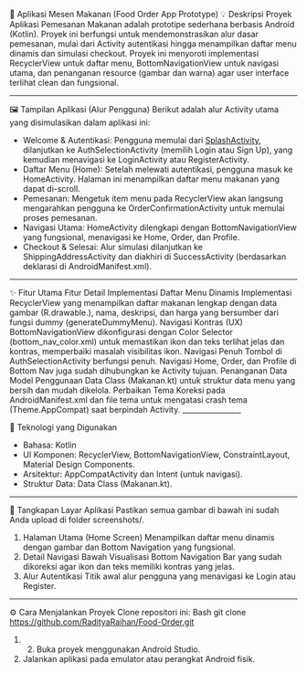 ﻿🍔 Aplikasi Mesen Makanan (Food Order App Prototype)
💡 Deskripsi Proyek
Aplikasi Pemesanan Makanan adalah prototipe sederhana berbasis Android (Kotlin). Proyek ini berfungsi untuk mendemonstrasikan alur dasar pemesanan, mulai dari Activity autentikasi hingga menampilkan daftar menu dinamis dan simulasi checkout.
Proyek ini menyoroti implementasi RecyclerView untuk daftar menu, BottomNavigationView untuk navigasi utama, dan penanganan resource (gambar dan warna) agar user interface terlihat clean dan fungsional.
________________


🖼️ Tampilan Aplikasi (Alur Pengguna)
Berikut adalah alur Activity utama yang disimulasikan dalam aplikasi ini:
* Welcome & Autentikasi: Pengguna memulai dari [SplashActivity](https://github.com/RadityaRaihan/Food-Order/blob/main/assests/AuthSelectionActivity.png), dilanjutkan ke AuthSelectionActivity (memilih Login atau Sign Up), yang kemudian menavigasi ke LoginActivity atau RegisterActivity.
* Daftar Menu (Home): Setelah melewati autentikasi, pengguna masuk ke HomeActivity. Halaman ini menampilkan daftar menu makanan yang dapat di-scroll.
* Pemesanan: Mengetuk item menu pada RecyclerView akan langsung mengarahkan pengguna ke OrderConfirmationActivity untuk memulai proses pemesanan.
* Navigasi Utama: HomeActivity dilengkapi dengan BottomNavigationView yang fungsional, menavigasi ke Home, Order, dan Profile.
* Checkout & Selesai: Alur simulasi dilanjutkan ke ShippingAddressActivity dan diakhiri di SuccessActivity (berdasarkan deklarasi di AndroidManifest.xml).
________________


✨ Fitur Utama
Fitur
	Detail Implementasi
	Daftar Menu Dinamis
	Implementasi RecyclerView yang menampilkan daftar makanan lengkap dengan data gambar (R.drawable.), nama, deskripsi, dan harga yang bersumber dari fungsi dummy (generateDummyMenu).
	Navigasi Kontras (UX)
	BottomNavigationView dikonfigurasi dengan Color Selector (bottom_nav_color.xml) untuk memastikan ikon dan teks terlihat jelas dan kontras, memperbaiki masalah visibilitas ikon.
	Navigasi Penuh
	Tombol di AuthSelectionActivity berfungsi penuh. Navigasi Home, Order, dan Profile di Bottom Nav juga sudah dihubungkan ke Activity tujuan.
	Penanganan Data Model
	Penggunaan Data Class (Makanan.kt) untuk struktur data menu yang bersih dan mudah dikelola.
	Perbaikan Tema
	Koreksi pada AndroidManifest.xml dan file tema untuk mengatasi crash tema (Theme.AppCompat) saat berpindah Activity.
	________________


🚀 Teknologi yang Digunakan
* Bahasa: Kotlin
* UI Komponen: RecyclerView, BottomNavigationView, ConstraintLayout, Material Design Components.
* Arsitektur: AppCompatActivity dan Intent (untuk navigasi).
* Struktur Data: Data Class (Makanan.kt).
________________


📸 Tangkapan Layar Aplikasi
Pastikan semua gambar di bawah ini sudah Anda upload di folder screenshots/.
1. Halaman Utama (Home Screen)
Menampilkan daftar menu dinamis dengan gambar dan Bottom Navigation yang fungsional.
2. Detail Navigasi Bawah
Visualisasi Bottom Navigation Bar yang sudah dikoreksi agar ikon dan teks memiliki kontras yang jelas.
3. Alur Autentikasi
Titik awal alur pengguna yang menavigasi ke Login atau Register.
________________


⚙️ Cara Menjalankan Proyek
Clone repositori ini:
Bash
git clone https://github.com/RadityaRaihan/Food-Order.git
1. 2. Buka proyek menggunakan Android Studio.
3. Jalankan aplikasi pada emulator atau perangkat Android fisik.


